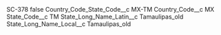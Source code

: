 <?xml version="1.0" encoding="UTF-8"?>
<CustomMetadata xmlns="http://soap.sforce.com/2006/04/metadata" xmlns:xsi="http://www.w3.org/2001/XMLSchema-instance" xmlns:xsd="http://www.w3.org/2001/XMLSchema">
    <label>SC-378</label>
    <protected>false</protected>
    <values>
        <field>Country_Code_State_Code__c</field>
        <value xsi:type="xsd:string">MX-TM</value>
    </values>
    <values>
        <field>Country_Code__c</field>
        <value xsi:type="xsd:string">MX</value>
    </values>
    <values>
        <field>State_Code__c</field>
        <value xsi:type="xsd:string">TM</value>
    </values>
    <values>
        <field>State_Long_Name_Latin__c</field>
        <value xsi:type="xsd:string">Tamaulipas_old</value>
    </values>
    <values>
        <field>State_Long_Name_Local__c</field>
        <value xsi:type="xsd:string">Tamaulipas_old</value>
    </values>
</CustomMetadata>
